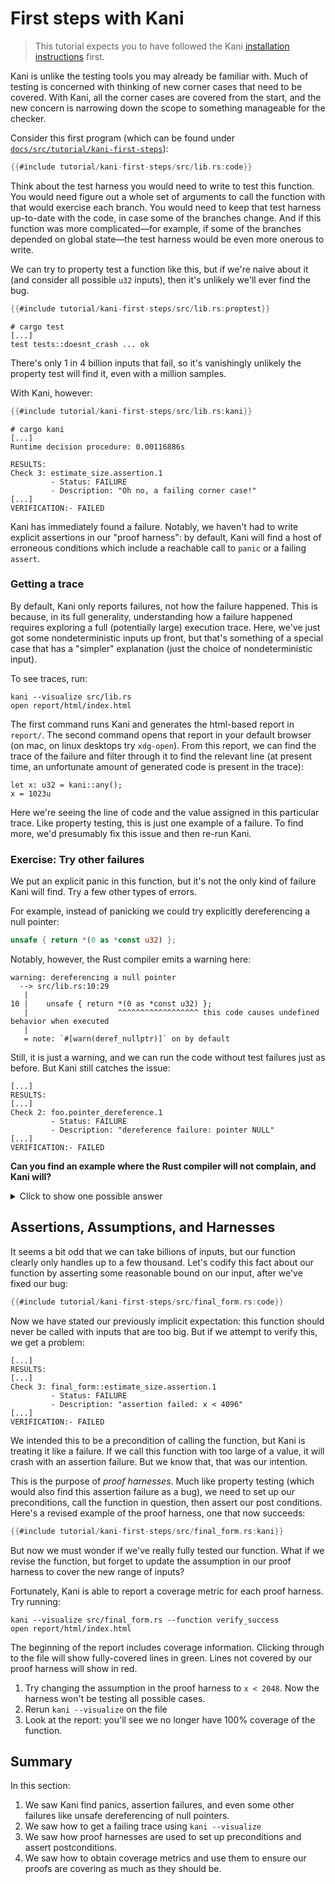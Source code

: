 # First steps with Kani

> This tutorial expects you to have followed the Kani [installation instructions](./install-guide.md) first.

Kani is unlike the testing tools you may already be familiar with.
Much of testing is concerned with thinking of new corner cases that need to be covered.
With Kani, all the corner cases are covered from the start, and the new concern is narrowing down the scope to something manageable for the checker.

Consider this first program (which can be found under [`docs/src/tutorial/kani-first-steps`](https://github.com/model-checking/kani/tree/main/docs/src/tutorial/kani-first-steps/)):

```rust
{{#include tutorial/kani-first-steps/src/lib.rs:code}}
```

Think about the test harness you would need to write to test this function.
You would need figure out a whole set of arguments to call the function with that would exercise each branch.
You would need to keep that test harness up-to-date with the code, in case some of the branches change.
And if this function was more complicated—for example, if some of the branches depended on global state—the test harness would be even more onerous to write.

We can try to property test a function like this, but if we're naive about it (and consider all possible `u32` inputs), then it's unlikely we'll ever find the bug.

```rust
{{#include tutorial/kani-first-steps/src/lib.rs:proptest}}
```

```
# cargo test
[...]
test tests::doesnt_crash ... ok
```

There's only 1 in 4 billion inputs that fail, so it's vanishingly unlikely the property test will find it, even with a million samples.

With Kani, however:

```rust
{{#include tutorial/kani-first-steps/src/lib.rs:kani}}
```

```
# cargo kani
[...]
Runtime decision procedure: 0.00116886s

RESULTS:
Check 3: estimate_size.assertion.1
         - Status: FAILURE
         - Description: "Oh no, a failing corner case!"
[...]
VERIFICATION:- FAILED
```

Kani has immediately found a failure.
Notably, we haven't had to write explicit assertions in our "proof harness": by default, Kani will find a host of erroneous conditions which include a reachable call to `panic` or a failing `assert`.

### Getting a trace

By default, Kani only reports failures, not how the failure happened.
This is because, in its full generality, understanding how a failure happened requires exploring a full (potentially large) execution trace.
Here, we've just got some nondeterministic inputs up front, but that's something of a special case that has a "simpler" explanation (just the choice of nondeterministic input).

To see traces, run:

```
kani --visualize src/lib.rs
open report/html/index.html
```

The first command runs Kani and generates the html-based report in `report/`.
The second command opens that report in your default browser (on mac, on linux desktops try `xdg-open`).
From this report, we can find the trace of the failure and filter through it to find the relevant line (at present time, an unfortunate amount of generated code is present in the trace):

```
let x: u32 = kani::any();
x = 1023u
```

Here we're seeing the line of code and the value assigned in this particular trace.
Like property testing, this is just one example of a failure.
To find more, we'd presumably fix this issue and then re-run Kani.

### Exercise: Try other failures

We put an explicit panic in this function, but it's not the only kind of failure Kani will find.
Try a few other types of errors.

For example, instead of panicking we could try explicitly dereferencing a null pointer:

```rust
unsafe { return *(0 as *const u32) };
```

Notably, however, the Rust compiler emits a warning here:

```
warning: dereferencing a null pointer
  --> src/lib.rs:10:29
   |
10 |    unsafe { return *(0 as *const u32) };
   |                    ^^^^^^^^^^^^^^^^^^ this code causes undefined behavior when executed
   |
   = note: `#[warn(deref_nullptr)]` on by default
```

Still, it is just a warning, and we can run the code without test failures just as before.
But Kani still catches the issue:

```
[...]
RESULTS:
[...]
Check 2: foo.pointer_dereference.1
         - Status: FAILURE
         - Description: "dereference failure: pointer NULL"
[...]
VERIFICATION:- FAILED
```

**Can you find an example where the Rust compiler will not complain, and Kani will?**

<details>
<summary>Click to show one possible answer</summary>

```
return 1 << x;
```

Overflow (addition, multiplication, etc, and this case, [bitshifting by too much](https://github.com/rust-lang/rust/issues/10183)) is also caught by Kani:

```
RESULTS:
[...]
Check 3: foo.assertion.1
         - Status: FAILURE
         - Description: "attempt to shift left with overflow"

Check 4: foo.undefined-shift.1
         - Status: FAILURE
         - Description: "shift distance too large"
[...]
VERIFICATION:- FAILED
```

</details>

## Assertions, Assumptions, and Harnesses

It seems a bit odd that we can take billions of inputs, but our function clearly only handles up to a few thousand.
Let's codify this fact about our function by asserting some reasonable bound on our input, after we've fixed our bug:

```rust
{{#include tutorial/kani-first-steps/src/final_form.rs:code}}
```

Now we have stated our previously implicit expectation: this function should never be called with inputs that are too big.
But if we attempt to verify this, we get a problem:

```
[...]
RESULTS:
[...]
Check 3: final_form::estimate_size.assertion.1
         - Status: FAILURE
         - Description: "assertion failed: x < 4096"
[...]
VERIFICATION:- FAILED
```

We intended this to be a precondition of calling the function, but Kani is treating it like a failure.
If we call this function with too large of a value, it will crash with an assertion failure.
But we know that, that was our intention.

This is the purpose of _proof harnesses_.
Much like property testing (which would also find this assertion failure as a bug), we need to set up our preconditions, call the function in question, then assert our post conditions.
Here's a revised example of the proof harness, one that now succeeds:

```rust
{{#include tutorial/kani-first-steps/src/final_form.rs:kani}}
```

But now we must wonder if we've really fully tested our function.
What if we revise the function, but forget to update the assumption in our proof harness to cover the new range of inputs?

Fortunately, Kani is able to report a coverage metric for each proof harness.
Try running:

```
kani --visualize src/final_form.rs --function verify_success
open report/html/index.html
```

The beginning of the report includes coverage information.
Clicking through to the file will show fully-covered lines in green.
Lines not covered by our proof harness will show in red.

1. Try changing the assumption in the proof harness to `x < 2048`. Now the harness won't be testing all possible cases.
2. Rerun `kani --visualize` on the file
3. Look at the report: you'll see we no longer have 100% coverage of the function.


## Summary

In this section:

1. We saw Kani find panics, assertion failures, and even some other failures like unsafe dereferencing of null pointers.
2. We saw how to get a failing trace using `kani --visualize`
3. We saw how proof harnesses are used to set up preconditions and assert postconditions.
4. We saw how to obtain coverage metrics and use them to ensure our proofs are covering as much as they should be.
